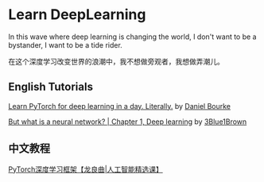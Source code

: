 # Learn DeepLearning
In this wave where deep learning is changing the world, I don't want to be a bystander, I want to be a tide rider.

在这个深度学习改变世界的浪潮中，我不想做旁观者，我想做弄潮儿。

## English Tutorials

[Learn PyTorch for deep learning in a day. Literally.](https://www.youtube.com/watch?v=Z_ikDlimN6A&t=14387s&ab_channel=DanielBourke) by [Daniel Bourke](https://www.youtube.com/@mrdbourke)

[But what is a neural network? | Chapter 1, Deep learning](https://www.youtube.com/watch?v=aircAruvnKk&list=PLZHQObOWTQDNU6R1_67000Dx_ZCJB-3pi&index=1&ab_channel=3Blue1Brown) by [3Blue1Brown](https://www.youtube.com/@3blue1brown)

## 中文教程

[PyTorch深度学习框架【龙良曲|人工智能精选课】](https://www.bilibili.com/video/BV1fT4y1d7av?p=5&vd_source=4b31946931a7c038ee64bc9619104ec0)